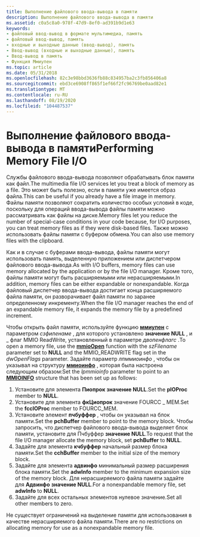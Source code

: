 ```yaml
---
title: Выполнение файлового ввода-вывода в памяти
description: Выполнение файлового ввода-вывода в памяти
ms.assetid: c0a5c8a0-978f-47d9-8ef0-ad391b9d1e63
keywords:
- файловый ввод-вывод в формате мультимедиа, память
- файловый ввод-вывод, память
- входные и выходные данные (ввод-вывод), память
- Ввод-вывод (входные и выходные данные), память
- Ввод-вывод в память
- Функция Ммиупен
ms.topic: article
ms.date: 05/31/2018
ms.openlocfilehash: 82c3e98bbd3636fb88c834957ba2c3fb856406a8
ms.sourcegitcommit: ebd3ce6908ff865f1ef66f2fc96769be0aad82e1
ms.translationtype: MT
ms.contentlocale: ru-RU
ms.lasthandoff: 08/19/2020
ms.locfileid: "104487537"
---
```

# <a name="performing-memory-file-io"></a><span data-ttu-id="e4fc8-109">Выполнение файлового ввода-вывода в памяти</span><span class="sxs-lookup"><span data-stu-id="e4fc8-109">Performing Memory File I/O</span></span>

<span data-ttu-id="e4fc8-110">Службы файлового ввода-вывода позволяют обрабатывать блок памяти как файл.</span><span class="sxs-lookup"><span data-stu-id="e4fc8-110">The multimedia file I/O services let you treat a block of memory as a file.</span></span> <span data-ttu-id="e4fc8-111">Это может быть полезно, если в памяти уже имеется образ файла.</span><span class="sxs-lookup"><span data-stu-id="e4fc8-111">This can be useful if you already have a file image in memory.</span></span> <span data-ttu-id="e4fc8-112">Файлы памяти позволяют сократить количество особых условий в коде, поскольку для операций ввода-вывода файлы памяти можно рассматривать как файлы на диске.</span><span class="sxs-lookup"><span data-stu-id="e4fc8-112">Memory files let you reduce the number of special-case conditions in your code because, for I/O purposes, you can treat memory files as if they were disk-based files.</span></span> <span data-ttu-id="e4fc8-113">Также можно использовать файлы памяти с буфером обмена.</span><span class="sxs-lookup"><span data-stu-id="e4fc8-113">You can also use memory files with the clipboard.</span></span>

<span data-ttu-id="e4fc8-114">Как и в случае с буферами ввода-вывода, файлы памяти могут использовать память, выделенную приложением или диспетчером файлового ввода-вывода.</span><span class="sxs-lookup"><span data-stu-id="e4fc8-114">As with I/O buffers, memory files can use memory allocated by the application or by the file I/O manager.</span></span> <span data-ttu-id="e4fc8-115">Кроме того, файлы памяти могут быть расширяемыми или нерасширяемыми.</span><span class="sxs-lookup"><span data-stu-id="e4fc8-115">In addition, memory files can be either expandable or nonexpandable.</span></span> <span data-ttu-id="e4fc8-116">Когда файловый диспетчер ввода-вывода достигает конца расширяемого файла памяти, он разворачивает файл памяти по заранее определенному инкременту.</span><span class="sxs-lookup"><span data-stu-id="e4fc8-116">When the file I/O manager reaches the end of an expandable memory file, it expands the memory file by a predefined increment.</span></span>

<span data-ttu-id="e4fc8-117">Чтобы открыть файл памяти, используйте функцию [**ммиупен**](/windows/win32/api/mmiscapi/nf-mmiscapi-mmioopen) с параметром *сзфиленаме* , для которого установлено **значение NULL** , и \_ флаг MMIO ReadWrite, установленный в параметре *двопенфлагс* .</span><span class="sxs-lookup"><span data-stu-id="e4fc8-117">To open a memory file, use the [**mmioOpen**](/windows/win32/api/mmiscapi/nf-mmiscapi-mmioopen) function with the *szFilename* parameter set to **NULL** and the MMIO\_READWRITE flag set in the *dwOpenFlags* parameter.</span></span> <span data-ttu-id="e4fc8-118">Задайте параметр *лпммиоинфо* , чтобы он указывал на структуру [**ммиоинфо**](/previous-versions//dd757322(v=vs.85)) , которая была настроена следующим образом:</span><span class="sxs-lookup"><span data-stu-id="e4fc8-118">Set the *lpmmioinfo* parameter to point to an [**MMIOINFO**](/previous-versions//dd757322(v=vs.85)) structure that has been set up as follows:</span></span>

1.  <span data-ttu-id="e4fc8-119">Установите для элемента **Пиопрок** **значение NULL**.</span><span class="sxs-lookup"><span data-stu-id="e4fc8-119">Set the **pIOProc** member to **NULL**.</span></span>
2.  <span data-ttu-id="e4fc8-120">Установите для элемента **фкЦиопрок** значение FOURCC \_ MEM.</span><span class="sxs-lookup"><span data-stu-id="e4fc8-120">Set the **fccIOProc** member to FOURCC\_MEM.</span></span>
3.  <span data-ttu-id="e4fc8-121">Установите элемент **пчбуффер** , чтобы он указывал на блок памяти.</span><span class="sxs-lookup"><span data-stu-id="e4fc8-121">Set the **pchBuffer** member to point to the memory block.</span></span> <span data-ttu-id="e4fc8-122">Чтобы запросить, что диспетчер файлового ввода-вывода выделяет блок памяти, установите  для Пчбуффер **значение NULL**.</span><span class="sxs-lookup"><span data-stu-id="e4fc8-122">To request that the file I/O manager allocate the memory block, set **pchBuffer** to **NULL**.</span></span>
4.  <span data-ttu-id="e4fc8-123">Задайте для элемента **кчбуффер** начальный размер блока памяти.</span><span class="sxs-lookup"><span data-stu-id="e4fc8-123">Set the **cchBuffer** member to the initial size of the memory block.</span></span>
5.  <span data-ttu-id="e4fc8-124">Задайте для элемента **адвинфо** минимальный размер расширения блока памяти.</span><span class="sxs-lookup"><span data-stu-id="e4fc8-124">Set the **adwInfo** member to the minimum expansion size of the memory block.</span></span> <span data-ttu-id="e4fc8-125">Для нерасширяемого файла памяти задайте для **Адвинфо** **значение NULL**.</span><span class="sxs-lookup"><span data-stu-id="e4fc8-125">For a nonexpandable memory file, set **adwInfo** to **NULL**.</span></span>
6.  <span data-ttu-id="e4fc8-126">Задайте для всех остальных элементов нулевое значение.</span><span class="sxs-lookup"><span data-stu-id="e4fc8-126">Set all other members to zero.</span></span>

<span data-ttu-id="e4fc8-127">Не существует ограничений на выделение памяти для использования в качестве нерасширяемого файла памяти.</span><span class="sxs-lookup"><span data-stu-id="e4fc8-127">There are no restrictions on allocating memory for use as a nonexpandable memory file.</span></span>

 

 